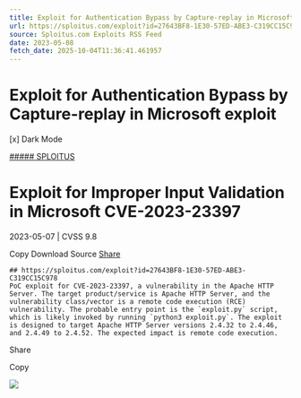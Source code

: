 ```yaml
---
title: Exploit for Authentication Bypass by Capture-replay in Microsoft exploit
url: https://sploitus.com/exploit?id=27643BF8-1E30-57ED-ABE3-C319CC15C978&utm_source=rss&utm_medium=rss
source: Sploitus.com Exploits RSS Feed
date: 2023-05-08
fetch_date: 2025-10-04T11:36:41.461957
---
```


# Exploit for Authentication Bypass by Capture-replay in Microsoft exploit

[x]
Dark Mode

[##### SPLOITUS](/)

# Exploit for Improper Input Validation in Microsoft CVE-2023-23397

2023-05-07 | CVSS 9.8

Copy
Download
Source
[Share](#share-url)

```
## https://sploitus.com/exploit?id=27643BF8-1E30-57ED-ABE3-C319CC15C978
PoC exploit for CVE-2023-23397, a vulnerability in the Apache HTTP Server. The target product/service is Apache HTTP Server, and the vulnerability class/vector is a remote code execution (RCE) vulnerability. The probable entry point is the `exploit.py` script, which is likely invoked by running `python3 exploit.py`. The exploit is designed to target Apache HTTP Server versions 2.4.32 to 2.4.46, and 2.4.49 to 2.4.52. The expected impact is remote code execution.
```

Share

Copy

![](https://mc.yandex.ru/watch/54912310)